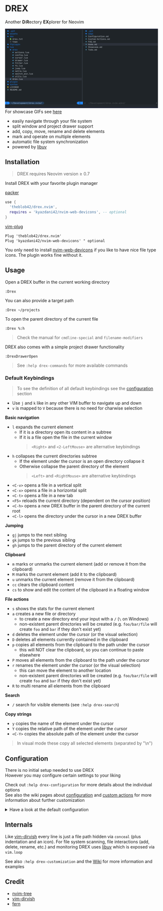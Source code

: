 # DREX

Another **D**i**R**ectory **EX**plorer for Neovim

![drex](./assets/drex.png)
For showcase GIFs see [here](https://github.com/TheBlob42/drex.nvim/wiki/Showcase)

- easily navigate through your file system
- split window and project drawer support
- add, copy, move, rename and delete elements
- mark and operate on multiple elements
- automatic file system synchronization
- powered by [libuv](https://github.com/luvit/luv/blob/master/docs.md)

## Installation

> DREX requires Neovim version ≥ 0.7

Install DREX with your favorite plugin manager

[packer](https://github.com/wbthomason/packer.nvim)

```lua
use {
  'theblob42/drex.nvim',
  requires = 'kyazdani42/nvim-web-devicons', -- optional
}
```

[vim-plug](https://github.com/junegunn/vim-plug)

```vim
Plug 'theblob42/drex.nvim'
Plug 'kyazdani42/nvim-web-devicons' " optional
```

You only need to install [nvim-web-devicons](https://github.com/kyazdani42/nvim-web-devicons) if you like to have nice file type icons. The plugin works fine without it.

## Usage

Open a DREX buffer in the current working directory

```
:Drex
```

You can also provide a target path

```
:Drex ~/projects
```

To open the parent directory of the current file

```
:Drex %:h
```

> Check the manual for `cmdline-special` and `filename-modifiers`

DREX also comes with a simple project drawer functionality

```
:DrexDrawerOpen
```

> See `:help drex-commands` for more available commands

### Default Keybindings

> To see the definition of all default keybindings see the [configuration](#configuration) section

- Use `j` and `k` like in any other VIM buffer to navigate up and down
- `v` is mapped to `V` because there is no need for charwise selection

**Basic navigation**

- `l` expands the current element
  - If it is a directory open its content in a subtree
  - If it is a file open the file in the current window
    > `<Right>` and `<2-LeftMouse>` are alternative keybindings
- `h` collapses the current directories subtree
  - If the element under the cursor is an open directory collapse it
  - Otherwise collapse the parent directory of the element
    > `<Left>` and `<RightMouse>` are alternative keybindings
- `<C-v>` opens a file in a vertical split
- `<C-x>` opens a file in a horizontal split
- `<C-t>` opens a file in a new tab
- `<F5>` reloads the current directory (dependent on the cursor position)
- `<C-h>` opens a new DREX buffer in the parent directory of the current root
- `<C-l>` opens the directory under the cursor in a new DREX buffer

**Jumping**

- `gj` jumps to the next sibling
- `gk` jumps to the previous sibling
- `gh` jumps to the parent directory of the current element

**Clipboard**

- `m` marks or unmarks the current element (add or remove it from the clipboard)
- `M` marks the current element (add it to the clipboard)
- `u` unmarks the current element (remove it from the clipboard)
- `cc` clears the clipboard content
- `cs` to show and edit the content of the clipboard in a floating window

**File actions**

- `s` shows the stats for the current element
- `a` creates a new file or directory
  - to create a new directory end your input with a `/` (`\` on Windows)
  - non-existent parent directories will be created
    (e.g. `foo/bar/file` will create `foo` and `bar` if they don't exist yet)
- `d` deletes the element under the cursor (or the visual selection)
- `D` deletes all elements currently contained in the clipboard
- `p` copies all elements from the clipboard to the path under the cursor
  - this will NOT clear the clipboard, so you can continue to paste elsewhere
- `P` moves all elements from the clipboard to the path under the cursor
- `r` renames the element under the cursor (or the visual selection)
  - this can move the element to another location
  - non-existent parent directories will be created
    (e.g. `foo/bar/file` will create `foo` and `bar` if they don't exist yet)
- `R` to multi rename all elements from the clipboard

**Search**

- `/` search for visible elements (see `:help drex-search`)

**Copy strings**

- `y` copies the name of the element under the cursor
- `Y` copies the relative path of the element under the cursor
- `<C-Y>` copies the absolute path of the element under the cursor

> In visual mode these copy all selected elements (separated by "\n")

## Configuration

There is no initial setup needed to use DREX  
However you may configure certain settings to your liking

Check out `:help drex-configuration` for more details about the individual options  
See also the wiki pages about [configuration](https://github.com/TheBlob42/drex.nvim/wiki/Configuration) and [custom actions](https://github.com/TheBlob42/drex.nvim/wiki/Custom-Actions) for more information about further customization

<details>
<summary>Have a look at the default configuration</summary>

```lua
require('drex.config').configure {
    icons = {
        file_default = "",
        dir_open = "",
        dir_closed = "",
        link = "",
        others = "",
    },
    colored_icons = true,
    hide_cursor = true,
    hijack_netrw = false,
    sorting = function(a, b)
        local aname, atype = a[1], a[2]
        local bname, btype = b[1], b[2]

        local aisdir = atype == 'directory'
        local bisdir = btype == 'directory'

        if aisdir ~= bisdir then
            return aisdir
        end

        return aname < bname
    end,
    drawer = {
        side = 'left',
        default_width = 30,
        window_picker = {
            enabled = true,
            labels = 'abcdefghijklmnopqrstuvwxyz',
        },
    },
    disable_default_keybindings = false,
    keybindings = {
        ['n'] = {
            ['v'] = 'V',
            ['l'] = { '<cmd>lua require("drex.elements").expand_element()<CR>', { desc = 'expand element' }},
            ['h'] = { '<cmd>lua require("drex.elements").collapse_directory()<CR>', { desc = 'collapse directory' }},
            ['<right>'] = { '<cmd>lua require("drex.elements").expand_element()<CR>', { desc = 'expand element' }},
            ['<left>']  = { '<cmd>lua require("drex.elements").collapse_directory()<CR>', { desc = 'collapse directory'}},
            ['<2-LeftMouse>'] = { '<LeftMouse><cmd>lua require("drex.elements").expand_element()<CR>', { desc = 'expand element' }},
            ['<RightMouse>']  = { '<LeftMouse><cmd>lua require("drex.elements").collapse_directory()<CR>', { desc = 'collapse directory' }},
            ['<C-v>'] = { '<cmd>lua require("drex.elements").open_file("vs")<CR>', { desc = 'open file in vsplit' }},
            ['<C-x>'] = { '<cmd>lua require("drex.elements").open_file("sp")<CR>', { desc = 'open file in split' }},
            ['<C-t>'] = { '<cmd>lua require("drex.elements").open_file("tabnew", true)<CR>', { desc = 'open file in new tab' }},
            ['<C-l>'] = { '<cmd>lua require("drex.elements").open_directory()<CR>', { desc = 'open directory in new buffer' }},
            ['<C-h>'] = { '<cmd>lua require("drex.elements").open_parent_directory()<CR>', { desc = 'open parent directory in new buffer' }},
            ['<F5>'] = { '<cmd>lua require("drex").reload_directory()<CR>', { desc = 'reload' }},
            ['gj'] = { '<cmd>lua require("drex.actions.jump").jump_to_next_sibling()<CR>', { desc = 'jump to next sibling' }},
            ['gk'] = { '<cmd>lua require("drex.actions.jump").jump_to_prev_sibling()<CR>', { desc = 'jump to prev sibling' }},
            ['gh'] = { '<cmd>lua require("drex.actions.jump").jump_to_parent()<CR>', { desc = 'jump to parent element' }},
            ['s'] = { '<cmd>lua require("drex.actions.stats").stats()<CR>', { desc = 'show element stats' }},
            ['a'] = { '<cmd>lua require("drex.actions.files").create()<CR>', { desc = 'create element' }},
            ['d'] = { '<cmd>lua require("drex.actions.files").delete("line")<CR>', { desc = 'delete element' }},
            ['D'] = { '<cmd>lua require("drex.actions.files").delete("clipboard")<CR>', { desc = 'delete (clipboard)' }},
            ['p'] = { '<cmd>lua require("drex.actions.files").copy_and_paste()<CR>', { desc = 'copy & paste (clipboard)' }},
            ['P'] = { '<cmd>lua require("drex.actions.files").cut_and_move()<CR>', { desc = 'cut & move (clipboard)' }},
            ['r'] = { '<cmd>lua require("drex.actions.files").rename()<CR>', { desc = 'rename element' }},
            ['R'] = { '<cmd>lua require("drex.actions.files").multi_rename("clipboard")<CR>', { desc = 'rename (clipboard)' }},
            ['/'] = { '<cmd>keepalt lua require("drex.actions.search").search()<CR>', { desc = 'search' }},
            ['M'] = { '<cmd>DrexMark<CR>', { desc = 'mark element' }},
            ['u'] = { '<cmd>DrexUnmark<CR>', { desc = 'unmark element' }},
            ['m'] = { '<cmd>DrexToggle<CR>', { desc = 'toggle element' }},
            ['cc'] = { '<cmd>lua require("drex.clipboard").clear_clipboard()<CR>', { desc = 'clear clipboard' }},
            ['cs'] = { '<cmd>lua require("drex.clipboard").open_clipboard_window()<CR>', { desc = 'edit clipboard' }},
            ['y'] = { '<cmd>lua require("drex.actions.text").copy_name()<CR>', { desc = 'copy element name' }},
            ['Y'] = { '<cmd>lua require("drex.actions.text").copy_relative_path()<CR>', { desc = 'copy element relative path' }},
            ['<C-y>'] = { '<cmd>lua require("drex.actions.text").copy_absolute_path()<CR>', { desc = 'copy element absolute path' }},
        },
        ['v'] = {
            ['d'] = { ':lua require("drex.actions.files").delete("visual")<CR>', { desc = 'delete elements' }},
            ['r'] = { ':lua require("drex.actions.files").multi_rename("visual")<CR>', { desc = 'rename elements' }},
            ['M'] = { ':DrexMark<CR>', { desc = 'mark elements' }},
            ['u'] = { ':DrexUnmark<CR>', { desc = 'unmark elements' }},
            ['m'] = { ':DrexToggle<CR>', { desc = 'toggle elements' }},
            ['y'] = { ':lua require("drex.actions.text").copy_name(true)<CR>', { desc = 'copy element names' }},
            ['Y'] = { ':lua require("drex.actions.text").copy_relative_path(true)<CR>', { desc = 'copy element relative paths' }},
            ['<C-y>'] = { ':lua require("drex.actions.text").copy_absolute_path(true)<CR>', { desc = 'copy element absolute paths' }},
        }
    },
    on_enter = nil,
    on_leave = nil,
}
```

</details>

## Internals

Like [vim-dirvish](https://github.com/justinmk/vim-dirvish) every line is just a file path hidden via `conceal` (plus indentation and an icon). For file system scanning, file interactions (add, delete, rename, etc.) and monitoring DREX uses [libuv](https://github.com/libuv/libuv) which is exposed via `vim.loop`

See also `:help drex-customization` and the [Wiki](https://github.com/TheBlob42/drex.nvim/wiki) for more information and examples

## Credit

- [nvim-tree](https://github.com/kyazdani42/nvim-tree.lua)
- [vim-dirvish](https://github.com/justinmk/vim-dirvish)
- [fern](https://github.com/lambdalisue/fern.vim)
